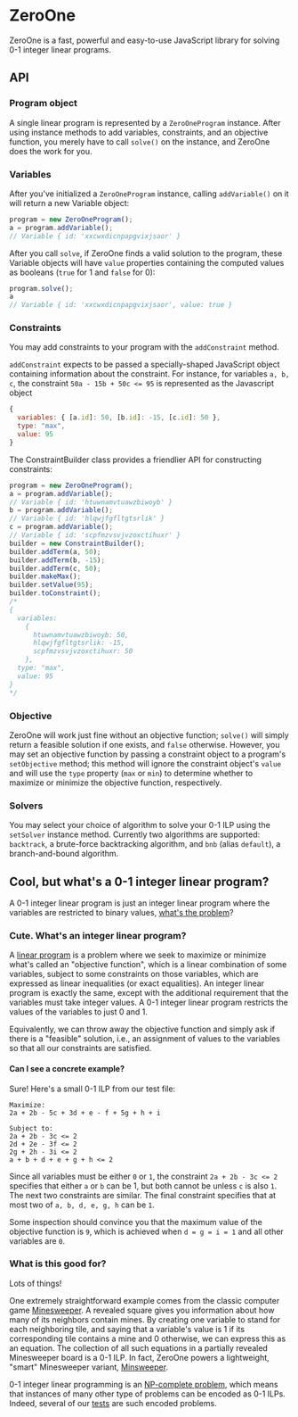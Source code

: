 # ZeroOne

ZeroOne is a fast, powerful and easy-to-use JavaScript library for solving 0-1 integer linear programs.

## API

### Program object

A single linear program is represented by a `ZeroOneProgram` instance. After using instance methods to add variables, constraints, and an objective function, you merely have to call `solve()` on the instance, and ZeroOne does the work for you.

### Variables

After you've initialized a `ZeroOneProgram` instance, calling `addVariable()` on it will return a new Variable object:

```javascript
program = new ZeroOneProgram();
a = program.addVariable();
// Variable { id: 'xxcwxdicnpapgvixjsaor' }
```

After you call `solve`, if ZeroOne finds a valid solution to the program, these Variable objects will have `value` properties containing the computed values as booleans (`true` for 1 and `false` for 0):

```javascript
program.solve();
a
// Variable { id: 'xxcwxdicnpapgvixjsaor', value: true }
```

### Constraints

You may add constraints to your program with the `addConstraint` method.

`addConstraint` expects to be passed a specially-shaped JavaScript object containing information about the constraint. For instance, for variables `a, b, c`, the constraint `50a - 15b + 50c <= 95` is represented as the Javascript object

```javascript
{
  variables: { [a.id]: 50, [b.id]: -15, [c.id]: 50 },
  type: "max",
  value: 95
}
```

The ConstraintBuilder class provides a friendlier API for constructing constraints:

```javascript
program = new ZeroOneProgram();
a = program.addVariable();
// Variable { id: 'htuwnamvtuawzbiwoyb' }
b = program.addVariable();
// Variable { id: 'hlqwjfgfltgtsrlik' }
c = program.addVariable();
// Variable { id: 'scpfmzvsvjvzoxctihuxr' }
builder = new ConstraintBuilder();
builder.addTerm(a, 50);
builder.addTerm(b, -15);
builder.addTerm(c, 50);
builder.makeMax();
builder.setValue(95);
builder.toConstraint();
/*
{
  variables:
    {
      htuwnamvtuawzbiwoyb: 50,
      hlqwjfgfltgtsrlik: -15,
      scpfmzvsvjvzoxctihuxr: 50
    },
  type: "max",
  value: 95
}
*/
```

### Objective

ZeroOne will work just fine without an objective function; `solve()` will simply return a feasible solution if one exists, and `false` otherwise. However, you may set an objective function by passing a constraint object to a program's `setObjective` method; this method will ignore the constraint object's `value` and will use the `type` property (`max` or `min`) to determine whether to maximize or minimize the objective function, respectively.

### Solvers

You may select your choice of algorithm to solve your 0-1 ILP using the `setSolver` instance method. Currently two algorithms are supported: `backtrack`, a brute-force backtracking algorithm, and `bnb` (alias `default`), a branch-and-bound algorithm.

## Cool, but what's a 0-1 integer linear program?

A 0-1 integer linear program is just an integer linear program where the variables are restricted to binary values, [what's the problem][history]?

### Cute. What's an integer linear program?

A [linear program][lpwiki] is a problem where we seek to maximize or minimize what's called an "objective function", which is a linear combination of some variables, subject to some constraints on those variables, which are expressed as linear inequalities (or exact equalities). An integer linear program is exactly the same, except with the additional requirement that the variables must take integer values. A 0-1 integer linear program restricts the values of the variables to just 0 and 1.

Equivalently, we can throw away the objective function and simply ask if there is a "feasible" solution, i.e., an assignment of values to the variables so that all our constraints are satisfied.

#### Can I see a concrete example?

Sure! Here's a small 0-1 ILP from our test file:

```
Maximize:
2a + 2b - 5c + 3d + e - f + 5g + h + i

Subject to:
2a + 2b - 3c <= 2
2d + 2e - 3f <= 2
2g + 2h - 3i <= 2
a + b + d + e + g + h <= 2
```

Since all variables must be either `0` or `1`, the constraint `2a + 2b - 3c <= 2` specifies that either `a` or `b` can be 1, but both cannot be unless `c` is also `1`. The next two constraints are similar. The final constraint specifies that at most two of `a, b, d, e, g, h` can be `1`.

Some inspection should convince you that the maximum value of the objective function is `9`, which is achieved when `d = g = i = 1` and all other variables are `0`.

### What is this good for?

Lots of things!

One extremely straightforward example comes from the classic computer game [Minesweeper][minesweeper]. A revealed square gives you information about how many of its neighbors contain mines. By creating one variable to stand for each neighboring tile, and saying that a variable's value is 1 if its corresponding tile contains a mine and 0 otherwise, we can express this as an equation. The collection of all such equations in a partially revealed Minesweeper board is a 0-1 ILP. In fact, ZeroOne powers a lightweight, "smart" Minesweeper variant, [Minsweeper][minsweeper].

0-1 integer linear programming is an [NP-complete problem][npcomplete], which means that instances of many other type of problems can be encoded as 0-1 ILPs. Indeed, several of our [tests][tests] are such encoded problems.

[history]: http://james-iry.blogspot.com/2009/05/brief-incomplete-and-mostly-wrong.html
[lpwiki]: https://en.wikipedia.org/wiki/Linear_programming
[npcomplete]: https://en.wikipedia.org/wiki/NP-completeness
[minesweeper]: https://en.wikipedia.org/wiki/Minesweeper_(video_game)
[minsweeper]: thishasntbeenbuiltyet
[tests]: test/test_instances.js
